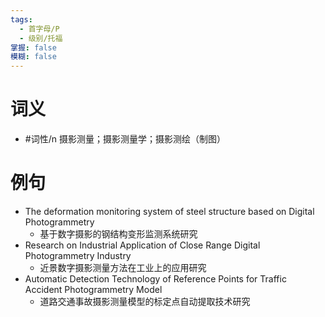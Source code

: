 ```yaml
---
tags:
  - 首字母/P
  - 级别/托福
掌握: false
模糊: false
---
```

# 词义
- #词性/n  摄影测量；摄影测量学；摄影测绘（制图）
# 例句
- The deformation monitoring system of steel structure based on Digital Photogrammetry
	- 基于数字摄影的钢结构变形监测系统研究
- Research on Industrial Application of Close Range Digital Photogrammetry Industry
	- 近景数字摄影测量方法在工业上的应用研究
- Automatic Detection Technology of Reference Points for Traffic Accident Photogrammetry Model
	- 道路交通事故摄影测量模型的标定点自动提取技术研究
